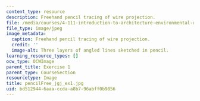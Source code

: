 ```yaml
---
content_type: resource
description: Freehand pencil tracing of wire projection.
file: /media/courses/4-111-introduction-to-architecture-environmental-design-spring-2014/bd5129446aaaccdaa8b796abff0b9856_pencilFree_jgj_ex1.jpg
file_type: image/jpeg
image_metadata:
  caption: Freehand pencil tracing of wire projection.
  credit: ''
  image-alt: Three layers of angled lines sketched in pencil.
learning_resource_types: []
ocw_type: OCWImage
parent_title: Exercise 1
parent_type: CourseSection
resourcetype: Image
title: pencilFree_jgj_ex1.jpg
uid: bd512944-6aaa-ccda-a8b7-96abff0b9856
---
```

